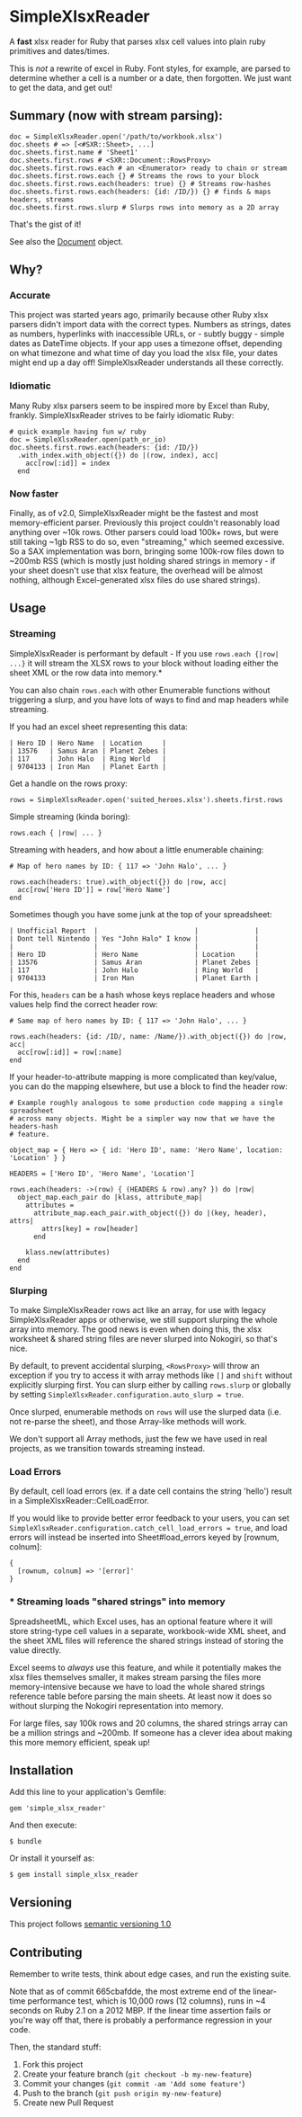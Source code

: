 # SimpleXlsxReader

A **fast** xlsx reader for Ruby that parses xlsx cell values into plain ruby
primitives and dates/times.

This is *not* a rewrite of excel in Ruby. Font styles, for
example, are parsed to determine whether a cell is a number or a date,
then forgotten. We just want to get the data, and get out!

## Summary (now with stream parsing):

    doc = SimpleXlsxReader.open('/path/to/workbook.xlsx')
    doc.sheets # => [<#SXR::Sheet>, ...]
    doc.sheets.first.name # 'Sheet1'
    doc.sheets.first.rows # <SXR::Document::RowsProxy>
    doc.sheets.first.rows.each # an <Enumerator> ready to chain or stream
    doc.sheets.first.rows.each {} # Streams the rows to your block
    doc.sheets.first.rows.each(headers: true) {} # Streams row-hashes
    doc.sheets.first.rows.each(headers: {id: /ID/}) {} # finds & maps headers, streams
    doc.sheets.first.rows.slurp # Slurps rows into memory as a 2D array

That's the gist of it!

See also the [Document](https://github.com/woahdae/simple_xlsx_reader/blob/2.0.0-pre/lib/simple_xlsx_reader/document.rb) object.

## Why?

### Accurate

This project was started years ago, primarily because other Ruby xlsx parsers
didn't import data with the correct types. Numbers as strings, dates as numbers,
hyperlinks with inaccessible URLs, or - subtly buggy - simple dates as DateTime
objects. If your app uses a timezone offset, depending on what timezone and
what time of day you load the xlsx file, your dates might end up a day off!
SimpleXlsxReader understands all these correctly.

### Idiomatic

Many Ruby xlsx parsers seem to be inspired more by Excel than Ruby, frankly.
SimpleXlsxReader strives to be fairly idiomatic Ruby:

    # quick example having fun w/ ruby
    doc = SimpleXlsxReader.open(path_or_io)
    doc.sheets.first.rows.each(headers: {id: /ID/})
      .with_index.with_object({}) do |(row, index), acc|
        acc[row[:id]] = index
      end

### Now faster

Finally, as of v2.0, SimpleXlsxReader might be the fastest and most
memory-efficient parser. Previously this project couldn't reasonably load
anything over ~10k rows. Other parsers could load 100k+ rows, but were still
taking ~1gb RSS to do so, even "streaming," which seemed excessive. So a SAX
implementation was born, bringing some 100k-row files down to ~200mb RSS (which
is mostly just holding shared strings in memory - if your sheet doesn't use
that xlsx feature, the overhead will be almost nothing, although
Excel-generated xlsx files do use shared strings).

## Usage

### Streaming

SimpleXlsxReader is performant by default - If you use
`rows.each {|row| ...}` it will stream the XLSX rows to your block without
loading either the sheet XML or the row data into memory.*

You can also chain `rows.each` with other Enumerable functions without
triggering a slurp, and you have lots of ways to find and map headers while
streaming.

If you had an excel sheet representing this data:

```
| Hero ID | Hero Name  | Location     |
| 13576   | Samus Aran | Planet Zebes |
| 117     | John Halo  | Ring World   |
| 9704133 | Iron Man   | Planet Earth |
```

Get a handle on the rows proxy:

`rows = SimpleXlsxReader.open('suited_heroes.xlsx').sheets.first.rows`

Simple streaming (kinda boring):

`rows.each { |row| ... }`

Streaming with headers, and how about a little enumerable chaining:

```
# Map of hero names by ID: { 117 => 'John Halo', ... }

rows.each(headers: true).with_object({}) do |row, acc|
  acc[row['Hero ID']] = row['Hero Name']
end
```

Sometimes though you have some junk at the top of your spreadsheet:

```
| Unofficial Report  |                        |              |
| Dont tell Nintendo | Yes "John Halo" I know |              |
|                    |                        |              |
| Hero ID            | Hero Name              | Location     |
| 13576              | Samus Aran             | Planet Zebes |
| 117                | John Halo              | Ring World   |
| 9704133            | Iron Man               | Planet Earth |
```

For this, `headers` can be a hash whose keys replace headers and whose values
help find the correct header row:

```
# Same map of hero names by ID: { 117 => 'John Halo', ... }

rows.each(headers: {id: /ID/, name: /Name/}).with_object({}) do |row, acc|
  acc[row[:id]] = row[:name]
end
```

If your header-to-attribute mapping is more complicated than key/value, you
can do the mapping elsewhere, but use a block to find the header row:

```
# Example roughly analogous to some production code mapping a single spreadsheet
# across many objects. Might be a simpler way now that we have the headers-hash
# feature.

object_map = { Hero => { id: 'Hero ID', name: 'Hero Name', location: 'Location' } }

HEADERS = ['Hero ID', 'Hero Name', 'Location']

rows.each(headers: ->(row) { (HEADERS & row).any? }) do |row|
  object_map.each_pair do |klass, attribute_map|
    attributes =
      attribute_map.each_pair.with_object({}) do |(key, header), attrs|
        attrs[key] = row[header]
      end

    klass.new(attributes)
  end
end
```

### Slurping

To make SimpleXlsxReader rows act like an array, for use with legacy
SimpleXlsxReader apps or otherwise, we still support slurping the whole array
into memory. The good news is even when doing this, the xlsx worksheet & shared
string files are never slurped into Nokogiri, so that's nice.

By default, to prevent accidental slurping, `<RowsProxy>` will throw an exception
if you try to access it with array methods like `[]` and `shift` without
explicitly slurping first. You can slurp either by calling `rows.slurp` or
globally by setting `SimpleXlsxReader.configuration.auto_slurp = true`.

Once slurped, enumerable methods on `rows` will use the slurped data
(i.e. not re-parse the sheet), and those Array-like methods will work.

We don't support all Array methods, just the few we have used in real projects,
as we transition towards streaming instead.

### Load Errors

By default, cell load errors (ex. if a date cell contains the string
'hello') result in a SimpleXlsxReader::CellLoadError.

If you would like to provide better error feedback to your users, you
can set `SimpleXlsxReader.configuration.catch_cell_load_errors =
true`, and load errors will instead be inserted into Sheet#load_errors keyed
by [rownum, colnum]:

    {
      [rownum, colnum] => '[error]'
    }

### * Streaming loads "shared strings" into memory

SpreadsheetML, which Excel uses, has an optional feature where it will store
string-type cell values in a separate, workbook-wide XML sheet, and the
sheet XML files will reference the shared strings instead of storing the value
directly.

Excel seems to *always* use this feature, and while it potentially makes
the xlsx files themselves smaller, it makes stream parsing the files more
memory-intensive because we have to load the whole shared strings reference
table before parsing the main sheets. At least now it does so without slurping
the Nokogiri representation into memory.

For large files, say 100k rows and 20 columns, the shared strings array can be a
million strings and ~200mb. If someone has a clever idea about making this
more memory efficient, speak up!

## Installation

Add this line to your application's Gemfile:

    gem 'simple_xlsx_reader'

And then execute:

    $ bundle

Or install it yourself as:

    $ gem install simple_xlsx_reader

## Versioning

This project follows [semantic versioning 1.0](http://semver.org/spec/v1.0.0.html)

## Contributing

Remember to write tests, think about edge cases, and run the existing
suite.

Note that as of commit 665cbafdde, the most extreme end of the
linear-time performance test, which is 10,000 rows (12 columns), runs in
~4 seconds on Ruby 2.1 on a 2012 MBP. If the linear time assertion fails
or you're way off that, there is probably a performance regression in
your code.

Then, the standard stuff:

1. Fork this project
2. Create your feature branch (`git checkout -b my-new-feature`)
3. Commit your changes (`git commit -am 'Add some feature'`)
4. Push to the branch (`git push origin my-new-feature`)
5. Create new Pull Request
